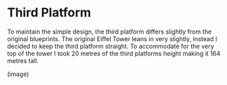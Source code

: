 # Third Platform

To maintain the simple design, the third platform differs slightly from the original blueprints. The original Eiffel Tower leans in very slightly, instead I decided to keep the third platform straight. 
To accommodate for the very top of the tower I took 20 metres of the third platforms height making it 164 metres tall.      


(image)























